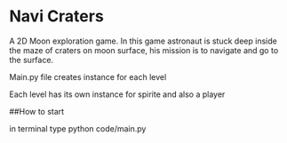 # Navi Craters
A 2D Moon exploration game. In this game astronaut is stuck deep inside the maze of craters on moon surface, his mission is to navigate and go to the surface.

Main.py file creates instance for each level

 Each level has its own instance for spirite and also a player


##How to start

in terminal type 
python code/main.py
